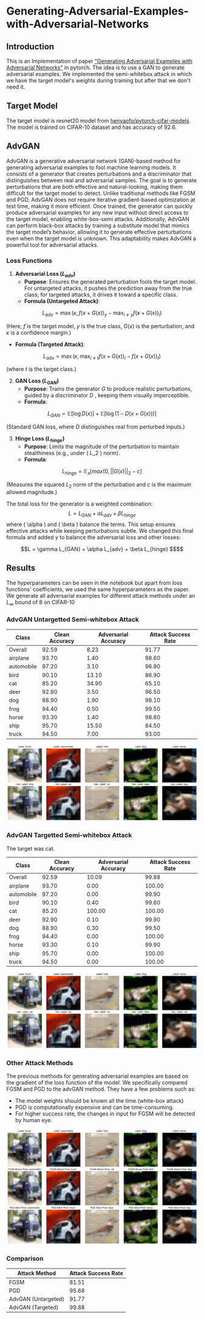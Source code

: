 # Generating-Adversarial-Examples-with-Adversarial-Networks

## Introduction

This is an Implementation of paper ["Generating Adversarial Examples with Adversarial Networks"](https://arxiv.org/abs/1801.02610) in pytorch. The idea is to use a GAN to generate adversarial examples. We implemented the semi-whitebox attack in which we have the target model's weights during training but after that we don't need it.



## Target Model

The target model is resnet20 model from [henyaofo/pytorch-cifar-models](henyaofo/pytorch-cifar-models). The model is trained on CIFAR-10 dataset and has accuracy of 92.6.


## AdvGAN
AdvGAN is a generative adversarial network (GAN)-based method for generating adversarial examples to fool machine learning models. It consists of a generator that creates perturbations and a discriminator that distinguishes between real and adversarial samples. The goal is to generate perturbations that are both effective and natural-looking, making them difficult for the target model to detect. Unlike traditional methods like FGSM and PGD, AdvGAN does not require iterative gradient-based optimization at test time, making it more efficient. Once trained, the generator can quickly produce adversarial examples for any new input without direct access to the target model, enabling white-box-semi attacks. Additionally, AdvGAN can perform black-box attacks by training a substitute model that mimics the target model’s behavior, allowing it to generate effective perturbations even when the target model is unknown. This adaptability makes AdvGAN a powerful tool for adversarial attacks.

### Loss Functions

1. **Adversarial Loss ($L_{adv}$)**  
   - **Purpose**: Ensures the generated perturbation fools the target model. For untargeted attacks, it pushes the prediction away from the true class; for targeted attacks, it drives it toward a specific class.
   - **Formula (Untargeted Attack)**:
```math
L_{adv} = \max(\kappa, f(x + G(x))_y - \max_{i \neq y} f(x + G(x))_i)
```
   (Here, $f$ is the target model, $y$ is the true class, $G(x)$ is the perturbation, and $\kappa$ is a confidence margin.)
   - **Formula (Targeted Attack)**:
```math
L_{adv} = \max(\kappa, \max_{i \neq t} f(x + G(x))_i - f(x + G(x))_t)
```
   (where $t$ is the target class.)

2. **GAN Loss ($L_{GAN}$)**  
   - **Purpose**: Trains the generator $G$ to produce realistic perturbations, guided by a discriminator $D$ , keeping them visually imperceptible.
   - **Formula**:
```math
L_{GAN} = \mathbb{E}[\log D(x)] + \mathbb{E}[\log(1 - D(x + G(x)))]
```
   (Standard GAN loss, where $D$ distinguishes real from perturbed inputs.)

3. **Hinge Loss ($L_{hinge}$)**  
   - **Purpose**: Limits the magnitude of the perturbation to maintain stealthiness (e.g., under \( L_2 \) norm).
   - **Formula**:
```math
L_{hinge} = \mathbb{E}_x[max(0,||G(x)||_2 - c]
```
   (Measures the squared $L_2$ norm of the perturbation and $c$ is the maximum allowed magnitude.)

The total loss for the generator is a weighted combination: $$ L = L_{GAN} + \alpha L_{adv} + \beta L_{hinge} $$ where \( \alpha \) and \( \beta \) balance the terms. This setup ensures effective attacks while keeping perturbations subtle. We changed this final formula and added $\gamma$ to balance the adversarial loss and other losses: 
```math
L = \gamma L_{GAN} + \alpha L_{adv} + \beta L_{hinge} $$
```

## Results

The hyperparameters can be seen in the notebook but apart from loss functions' coefficients, we used the same hyperparameters as the paper. We generate all adversarial examples for different attack methods under an $L_{\infty}$ bound of 8 on CIFAR-10

### AdvGAN Untargetted Semi-whitebox Attack

| Class      | Clean Accuracy | Adversarial Accuracy | Attack Success Rate |
|------------|----------------|----------------------|---------------------|
| Overall    | 92.59          | 8.23                 | 91.77               |
| airplane   | 93.70          | 1.40                 | 98.60               |
| automobile | 97.20          | 3.10                 | 96.90               |
| bird       | 90.10          | 13.10                | 86.90               |
| cat        | 85.20          | 34.90                | 65.10               |
| deer       | 92.90          | 3.50                 | 96.50               |
| dog        | 88.90          | 1.90                 | 98.10               |
| frog       | 94.40          | 0.50                 | 99.50               |
| horse      | 93.30          | 1.40                 | 98.60               |
| ship       | 95.70          | 15.50                | 84.50               |
| truck      | 94.50          | 7.00                 | 93.00               |

![untargetted-attack](./imgs/untargetted-attack.png)


### AdvGAN Targetted Semi-whitebox Attack 

The target was cat.

| Class      | Clean Accuracy | Adversarial Accuracy | Attack Success Rate |
|------------|----------------|----------------------|---------------------|
| Overall    | 92.59          | 10.09                | 99.88               |
| airplane   | 93.70          | 0.00                 | 100.00              |
| automobile | 97.20          | 0.00                 | 99.90               |
| bird       | 90.10          | 0.40                 | 99.60               |
| cat        | 85.20          | 100.00               | 100.00              |
| deer       | 92.90          | 0.10                 | 99.90               |
| dog        | 88.90          | 0.30                 | 99.50               |
| frog       | 94.40          | 0.00                 | 100.00              |
| horse      | 93.30          | 0.10                 | 99.90               |
| ship       | 95.70          | 0.00                 | 100.00              |
| truck      | 94.50          | 0.00                 | 100.00              |

![targetted-attack](./imgs/targetted-attack.png)



### Other Attack Methods

 The previous methods for generating adversarial examples are based on the gradient of the loss function of the model. We specifically compared FGSM and PGD to the advGAN method. They have a few problems such as:

 * The model weights should be known all the time.(white-box attack)
 * PGD is computationally expensive and can be time-consuming.
 * For higher success rate, the changes in input for FGSM will be detected by human eye.

 ![FGSM-PGD-Attacks](./imgs/pgd-fgsm-attacks.png)


 ### Comparison

| Attack Method       | Attack Success Rate |
|---------------------|---------------------|
| FGSM                | 81.51               |
| PGD                 | 95.68               |
| AdvGAN (Untargeted) | 91.77               |
| AdvGAN (Targeted)   | 99.88               |






